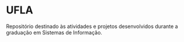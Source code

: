 # UFLA
Repositório destinado às atividades e projetos desenvolvidos durante a graduação em Sistemas de Informação.
